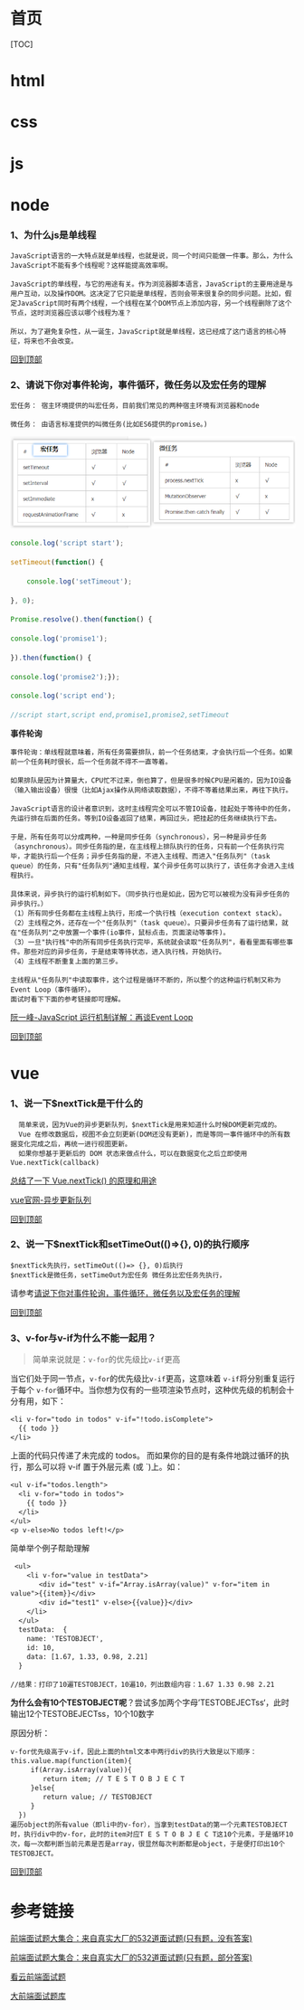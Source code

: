 # 首页

[TOC]



# html

# css

# js

# node

### 1、为什么js是单线程

```
JavaScript语言的一大特点就是单线程，也就是说，同一个时间只能做一件事。那么，为什么JavaScript不能有多个线程呢？这样能提高效率啊。

JavaScript的单线程，与它的用途有关。作为浏览器脚本语言，JavaScript的主要用途是与用户互动，以及操作DOM。这决定了它只能是单线程，否则会带来很复杂的同步问题。比如，假定JavaScript同时有两个线程，一个线程在某个DOM节点上添加内容，另一个线程删除了这个节点，这时浏览器应该以哪个线程为准？

所以，为了避免复杂性，从一诞生，JavaScript就是单线程，这已经成了这门语言的核心特征，将来也不会改变。
```

[回到顶部](#首页)

### 2、请说下你对事件轮询，事件循环，微任务以及宏任务的理解

```
宏任务： 宿主环境提供的叫宏任务，目前我们常见的两种宿主环境有浏览器和node

微任务： 由语言标准提供的叫微任务(比如ES6提供的promise。)

```

![image-20200401201222313](assets/image-20200401201222313.png)

```js
console.log('script start');

setTimeout(function() {

    console.log('setTimeout');

}, 0);

Promise.resolve().then(function() {    

console.log('promise1');

}).then(function() {    

console.log('promise2');});

console.log('script end');

//script start,script end,promise1,promise2,setTimeout
```

**事件轮询**

```
事件轮询：单线程就意味着，所有任务需要排队，前一个任务结束，才会执行后一个任务。如果前一个任务耗时很长，后一个任务就不得不一直等着。

如果排队是因为计算量大，CPU忙不过来，倒也算了，但是很多时候CPU是闲着的，因为IO设备（输入输出设备）很慢（比如Ajax操作从网络读取数据），不得不等着结果出来，再往下执行。

JavaScript语言的设计者意识到，这时主线程完全可以不管IO设备，挂起处于等待中的任务，先运行排在后面的任务。等到IO设备返回了结果，再回过头，把挂起的任务继续执行下去。

于是，所有任务可以分成两种，一种是同步任务（synchronous），另一种是异步任务（asynchronous）。同步任务指的是，在主线程上排队执行的任务，只有前一个任务执行完毕，才能执行后一个任务；异步任务指的是，不进入主线程、而进入"任务队列"（task queue）的任务，只有"任务队列"通知主线程，某个异步任务可以执行了，该任务才会进入主线程执行。

具体来说，异步执行的运行机制如下。（同步执行也是如此，因为它可以被视为没有异步任务的异步执行。）
（1）所有同步任务都在主线程上执行，形成一个执行栈（execution context stack）。
（2）主线程之外，还存在一个"任务队列"（task queue）。只要异步任务有了运行结果，就在"任务队列"之中放置一个事件(io事件，鼠标点击，页面滚动等事件)。
（3）一旦"执行栈"中的所有同步任务执行完毕，系统就会读取"任务队列"，看看里面有哪些事件。那些对应的异步任务，于是结束等待状态，进入执行栈，开始执行。
（4）主线程不断重复上面的第三步。

主线程从"任务队列"中读取事件，这个过程是循环不断的，所以整个的这种运行机制又称为Event Loop（事件循环）。
面试时看下下面的参考链接即可理解。
```

[阮一峰-JavaScript 运行机制详解：再谈Event Loop](http://www.ruanyifeng.com/blog/2014/10/event-loop.html)

[回到顶部](#首页)

# vue

### 1、说一下$nextTick是干什么的

```
  简单来说，因为Vue的异步更新队列，$nextTick是用来知道什么时候DOM更新完成的。
  Vue 在修改数据后，视图不会立刻更新(DOM还没有更新)，而是等同一事件循环中的所有数据变化完成之后，再统一进行视图更新。
  如果你想基于更新后的 DOM 状态来做点什么，可以在数据变化之后立即使用 Vue.nextTick(callback)
```

[总结了一下 Vue.nextTick() 的原理和用途](https://www.cnblogs.com/lguow/p/12247304.html)

[vue官网-异步更新队列](https://cn.vuejs.org/v2/guide/reactivity.html#异步更新队列)

[回到顶部](#首页)

### 2、说一下$nextTick和setTimeOut(()=>{}, 0)的执行顺序

```
$nextTick先执行，setTimeOut(()=> {}, 0)后执行
$nextTick是微任务，setTimeOut为宏任务 微任务比宏任务先执行，
```

请参考[请说下你对事件轮询，事件循环，微任务以及宏任务的理解](#2、请说下你对事件轮询，事件循环，微任务以及宏任务的理解)

[回到顶部](#首页)

### 3、v-for与v-if为什么不能一起用？

> 简单来说就是：`v-for`的优先级比`v-if`更高

当它们处于同一节点，`v-for`的优先级比`v-if`更高，这意味着 `v-if`将分别重复运行于每个 `v-for`循环中。当你想为仅有的一些项渲染节点时，这种优先级的机制会十分有用，如下：

```vue
<li v-for="todo in todos" v-if="!todo.isComplete">
  {{ todo }}
</li>
```

上面的代码只传递了未完成的 todos。
而如果你的目的是有条件地跳过循环的执行，那么可以将 v-if 置于外层元素 (或 `)上。如：

```vue
<ul v-if="todos.length">
  <li v-for="todo in todos">
    {{ todo }}
  </li>
</ul>
<p v-else>No todos left!</p>
```

简单举个例子帮助理解

```vue
 <ul>
    <li v-for="value in testData">
       <div id="test" v-if="Array.isArray(value)" v-for="item in value">{{item}}</div>
       <div id="test1" v-else>{{value}}</div>
    </li>
  </ul>
  testData:  {
    name: 'TESTOBJECT', 
    id: 10,
    data: [1.67, 1.33, 0.98, 2.21]
  }

//结果：打印了10遍TESTOBJECT，10遍10，列出数组内容：1.67 1.33 0.98 2.21
```

**为什么会有10个TESTOBJECT呢**？尝试多加两个字母’TESTOBEJECTss‘，此时输出12个TESTOBEJECTss，10个10数字

原因分析：

```
v-for优先级高于v-if，因此上面的html文本中两行div的执行大致是以下顺序：
this.value.map(function(item){
     if(Array.isArray(value)){
        return item; // T E S T O B J E C T
     }else{
        return value; // TESTOBJECT
     }
  })
遍历object的所有value（即li中的v-for），当拿到testData的第一个元素TESTOBJECT时，执行div中的v-for，此时的item对应T E S T O B J E C T这10个元素，于是循环10次，每一次都判断当前元素是否是array，很显然每次判断都是object，于是便打印出10个TESTOBJECT。
```

[回到顶部](#首页)

# 参考链接

[前端面试题大集合：来自真实大厂的532道面试题(只有题，没有答案)](https://segmentfault.com/a/1190000016481101)

[前端面试题大集合：来自真实大厂的532道面试题(只有题，部分答案)](https://blog.csdn.net/Coco_998/article/details/82958819)

[看云前端面试题](https://www.kancloud.cn/hanxuming/vue-iq/776216)

[大前端面试题库](http://bigerfe.com/)